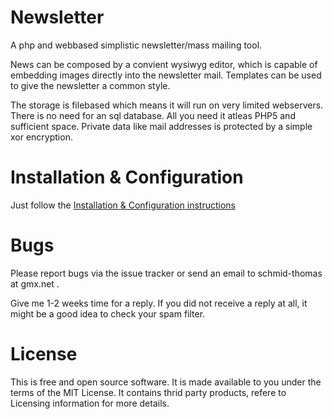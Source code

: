 # Newsletter

A php and webbased simplistic newsletter/mass mailing tool.

News can be composed by a convient wysiwyg editor, which is capable of embedding images directly into the newsletter mail.
Templates can be used to give the newsletter a common style.

The storage is filebased which means it will run on very limited webservers. There is no need for an sql database. All you need it atleas PHP5 and sufficient space.
Private data like mail addresses is protected by a simple xor encryption.

# Installation & Configuration

Just follow the [Installation & Configuration instructions](CONTRIBUTING.md)

# Bugs
Please report bugs via the issue tracker or send an email to schmid-thomas at gmx.net .

Give me 1-2 weeks time for a reply. If you did not receive a reply at all, it might be a good idea to check your spam filter. 

# License
This is free and open source software. It is made available to you under the terms of the MIT License.
It contains thrid party products, refere to Licensing information for more details.
